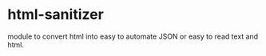 html-sanitizer
===========

module to convert html into easy to automate JSON or easy to read text and html.
